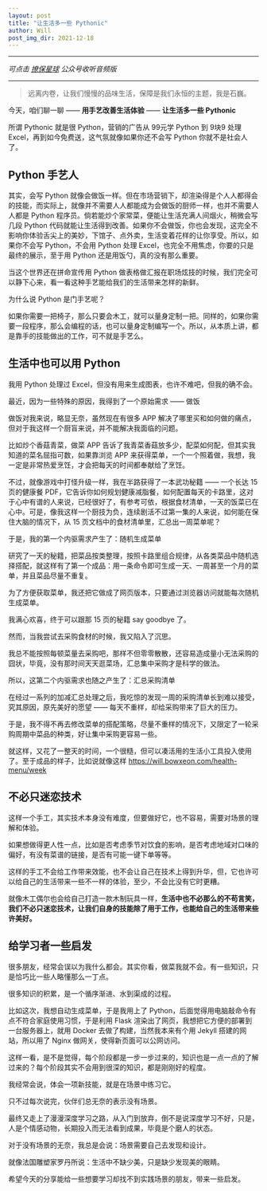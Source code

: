 ```yaml
---
layout: post
title: "让生活多一些 Pythonic"
author: Will
post_img_dir: 2021-12-18
---
```


----

*可点击 [撩保星球](https://mp.weixin.qq.com/s/Qu6mraUMit7e5vZQWu312Q) 公众号收听音频版*

----

> 远离内卷，让我们慢慢的品味生活，保障是我们永恒的主题，我是石巍。

今天，咱们聊一聊 —— **用手艺改善生活体验** —— **让生活多一些 Pythonic**

所谓 Pythonic 就是很 Python，营销的广告从 99元学 Python 到 9块9 处理 Excel，再到如今免费送，这气氛就像如果你还不会写 Python 你就不是社会人了。

## Python 手艺人

其实，会写 Python 就像会做饭一样。但在市场营销下，却渲染得是个人人都得会的技能，而实际上，就像并不需要人人都能成为会做饭的厨师一样，也并不需要人人都是 Python 程序员。倘若能炒个家常菜，便能让生活充满人间烟火，稍微会写几段 Python 代码就能让生活得到改善。如果你不会做饭，你也会发现，这完全不影响你体验舌尖上的美妙，下馆子、点外卖，生活变着花样的让你享受。所以，如果你不会写 Python，不会用 Python 处理 Excel，也完全不用焦虑，你要的只是最终的展示，至于用 Python 还是用饭勺，真的没有那么重要。

当这个世界还在拼命宣传用 Python 做表格做汇报在职场炫技的时候，我们完全可以静下心来，看一看这种手艺能给我们的生活带来怎样的新鲜。

为什么说 Python 是门手艺呢？

如果你需要一把椅子，那么只要会木工，就可以量身定制一把。同样的，如果你需要一段程序，那么会编程的话，也可以量身定制编写一个。所以，从本质上讲，都是靠手的技能做出的工作，可不就是手艺么。

## 生活中也可以用 Python

我用 Python 处理过 Excel，但没有用来生成图表，也许不难吧，但我的确不会。

最近，因为一些特殊的原因，我得到了一个原始需求 —— 做饭

做饭对我来说，略显无奈，虽然现在有很多 APP 解决了哪里买和如何做的痛点，但对于我这样一个厨盲来说，并不能解决我面临的问题。

比如炒个香菇青菜，做菜 APP 告诉了我青菜香菇放多少，配菜如何配，但其实我知道的菜名屈指可数，如果靠浏览 APP 来获得菜单，一个一个照着做，我想，我一定是非常热爱烹饪，才会把每天的时间都奉献给了烹饪。

不过，就像游戏中打怪升级一样，我在半路获得了一本武功秘籍 —— 一个长达 15 页的健康餐 PDF，它告诉你如何规划健康减脂餐，如何配置每天的卡路里，这对于心中有谱的人来说，已经很好了，有参考可依，根据食材清单，一天的饭菜已在心中。可是，像我这样一个厨技为负，连续剧活不过第一集的人来说，如何能在保住大脑的情况下，从 15 页文档中的食材清单里，汇总出一周菜单呢？

于是，我的第一个内驱需求产生了：随机生成菜单

研究了一天的秘籍，把菜品按类整理，按照卡路里组合规律，从各类菜品中随机选择搭配，就这样有了第一个成品：用一条命令即可生成一天、一周甚至一个月的菜单，并且菜品尽量不重复。

为了方便获取菜单，我还把它做成了网页版本，只要通过浏览器访问就能每次随机生成菜单。

我满心欢喜，终于可以跟那 15 页的秘籍 say goodbye 了。

然而，当我尝试去采购食材的时候，我又陷入了沉思。

我总不能按照每顿菜量去采购吧，那样不但零零散散，还容易造成量小无法采购的囧状，毕竟，没有那时间天天逛菜场，汇总集中采购才是科学的做法。

所以，这第二个内驱需求也随之产生了：汇总采购清单

在经过一系列的加减汇总处理之后，我吃惊的发现一周的采购清单长到难以接受，究其原因，原先美好的愿望 —— 每天不重样，却给采购带来了巨大的压力。

于是，我不得不再去修改菜单的搭配策略，尽量不重样的情况下，又限定了一轮采购周期中菜品的种类，好让集中采购更容易一些。

就这样，又花了一整天的时间，一个很糙，但可以凑活用的生活小工具投入使用了。至于成品的样子，比如说就像这样 https://will.bowxeon.com/health-menu/week

## 不必只迷恋技术

这样一个手工，其实技术本身没有难度，但要做好它，也不容易，需要对场景的理解和体验。

如果想做得更人性一点，比如是否考虑季节对饮食的影响，是否考虑地域对口味的偏好，有没有菜谱的链接，是否有可能一键下单等等。

这样的手工不会给工作带来效能，也不会让自己在技术上得到升华，但，它也许可以给自己的生活带来一些不一样的体验，至少，不会比没有它时更糟。

就像木工偶尔也会给自己打造一款木制玩具一样，**生活中也不必那么的不苟言笑，我们不必只迷恋技术，让我们自身的技能除了用于工作，也能给自己的生活带来些许美好。**

## 给学习者一些启发

很多朋友，经常会误以为我什么都会。其实你看，做菜我就不会。有一些知识，只是恰巧比一些人略懂那么一丁点。

很多知识的积累，是一个循序渐进、水到渠成的过程。

比如这次，我想自动生成菜单，于是我用上了 Python，后面觉得用电脑敲命令有点不符合家庭使用习惯，于是利用 Flask 渲染出了网页，我想把它方便的部署到一台服务器上，就用 Docker 去做了构建，当然我本来有个用 Jekyll 搭建的网站，所以用了 Nginx 做网关，使得新页面可以公网访问。

这样一看，是不是觉得，每个阶段都是一步一步过来的，知识也是一点一点的了解过来的？每个阶段其实不会用到很深的知识，都是刚刚好的程度。

我经常会说，体会一项新技能，就是在场景中练习它。

只不过每次说完，伙伴们总无奈的表示没有场景。

最终又走上了漫漫深度学习之路，从入门到放弃，倒不是说深度学习不好，只是，人是个情感动物，长期投入而无法看到成果，毕竟是个磨人的状态。

对于没有场景的无奈，我总是会说：场景需要自己去发现和设计。

就像法国雕塑家罗丹所说：生活中不缺少美，只是缺少发现美的眼睛。

希望今天的分享能给一些想要学习却找不到实践场景的朋友，带来一些启发。
